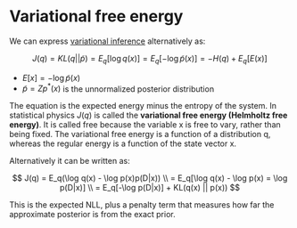 # Variational free energy

We can express [variational inference](variational_inference.md) alternatively as:

$$
J(q) = KL(q||\tilde{p}) = E_q[\log q(x)] = E_q[-\log \tilde{p}(x)] = -H(q) + E_q[E(x)]
$$
* $E[x] = - \log \tilde{p}(x)$
* $\tilde{p} = Zp^*(x)$ is the unnormalized posterior distribution

The equation is the expected energy minus the entropy of the system.
In statistical physics $J(q)$ is called the **variational free energy (Helmholtz free energy)**. It is called free because the variable x is free to vary, rather than being fixed. The variational free energy is a function of a distribution q, whereas the regular energy is a function of the state vector x. 

Alternatively it can be written as:

$$
J(q) = E_q(\log q(x) - \log p(x)p(D|x)) \\
= E_q[\log q(x) - \log p(x) = \log p(D|x)] \\
= E_q[-\log p(D|x)] + KL(q(x) || p(x))
$$

This is the expected NLL, plus a penalty term that measures how far the approximate posterior is from the exact prior.